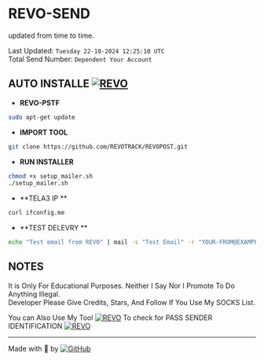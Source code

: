 
# REVO-SEND

updated from time to time.  

Last Updated: `Tuesday 22-10-2024 12:25:10 UTC`  
Total Send Number: `Dependent Your Account`  

## AUTO INSTALLE         **[![REVO](https://img.shields.io/badge/Run-Install-BLUE)](https://github.com/REVOTRACK)**

- **REVO-PSTF**

```bash
sudo apt-get update
```
- **IMPORT TOOL**

```bash
git clone https://github.com/REVOTRACK/REVOPOST.git
```

- **RUN INSTALLER**

```bash
chmod +x setup_mailer.sh
./setup_mailer.sh
```

- **TELA3 IP **
```bash
curl ifconfig.me
```

- **TEST DELEVRY  **
```bash
echo "Test email from REVO" | mail -s "Test Email" -r "YOUR-FROM@EXAMPLE.COM" YOUR-EMAIL@DOMAIN.COM
```
## NOTES

It is Only For Educational Purposes. Neither I Say Nor I Promote To Do Anything Illegal.  
Developer Please Give Credits, Stars, And Follow If You Use My SOCKS List.  

You can Also Use My Tool [![REVO](https://img.shields.io/badge/Revo-Send-blue)](https://github.com/REVOTRACK) To check for PASS SENDER IDENTIFICATION [![REVO](https://img.shields.io/badge/SPF-DKIM-yellow)](https://github.com/REVOTRACK)

---
Made with 🐍 by [![GitHub](https://img.shields.io/badge/GitHub-Revo-red)](https://github.com/REVOTRACK)
